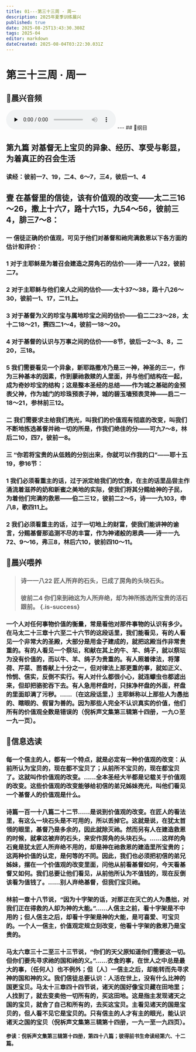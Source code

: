 ```yaml
---
title: 01---第三十三周 · 周一
description: 2025年夏季训练晨兴
published: true
date: 2025-08-25T13:43:30.308Z
tags: 2025-04
editor: markdown
dateCreated: 2025-08-04T03:22:30.031Z
---
```


# 第三十三周 · 周一
## 🎵晨兴音频
<audio id="audio" controls="" preload="none">
      <source id="mp3" src="/2025-04/week9/week33day1.mp3">
</audio>
---
## 📖纲目

## 第九篇    对基督无上宝贝的异象、经历、享受与彰显，为着真正的召会生活

### 读经：彼前一7、19，二4、6～7，三4，彼后一1、4

## 壹    在基督里的信徒，该有价值观的改变——太二三16～26，撒上十六7，路十六15，九54～56，彼前三4，腓三7～8：

### 一    信徒正确的价值观，可见于他们对基督和祂完满救恩以下各方面的估计和评价：

### 1    对于主耶稣是为着召会建造之房角石的估价——诗一一八22，彼前二7。

### 2    对于主耶稣与他们亲人之间的估价——太十37～38，路十八26～30，彼前一1、17，二11上。

### 3    对于基督为义的珍宝与属地珍宝之间的估价——伯二二23～28，太十二18～21，赛四二1～4，彼前一18～20。

### 4    对于基督的认识与万事之间的估价——8节，彼后一2～3、8，二20，三18。

### 5    我们需要看见一个异象，新耶路撒冷乃是三一神，神圣的三一，作为三种基本的因素，作到蒙祂救赎的人里面，并与他们结构在一起，成为奇妙珍宝的结构；这是整本圣经的总结——作为城之基础的金预表父神，作为城门的珍珠预表子神，城的碧玉墙预表灵神——启二一18～21，参林前三12。

### 二    我们需要求主给我们亮光，叫我们的价值观有彻底的改变，叫我们不断地拣选基督并祂一切的所是，作我们绝佳的分——可九7～8，林后二10，四7，彼前一8。

### 三    “你若将宝贵的从低贱的分别出来，你就可以作我的口”——耶十五19，参16节：

### 1    我们必须看重主的话，过于派定给我们的饮食，在主的话里品尝主作涌流着滋养的奶和新蜜之美地的实际，使我们将其分赐给神的子民，为着他们完满的救恩——伯二三12，彼前二2～5，诗一一九103，申八8，歌四11上。

### 2    我们必须看重主的话，过于一切地上的财富，使我们能讲神的谕言，分赐基督那追测不尽的丰富，作为神诸般的恩典——诗一一九72、9～16，弗三8，林后六10，彼前四10～11。

## 📖晨兴喂养

>### **诗一一八22    匠人所弃的石头，已成了房角的头块石头。**
>
>### **彼前二4    你们来到祂这为人所弃绝，却为神所拣选所宝贵的活石跟前。** {.is-success}

### 一个人对任何事物价值的衡量，常是看他对那件事物的认识有多少。在马太二十三章十六至二十六节的这段话里，我们能看见，有的人看见一个非常大的圣殿，大部分是用金子建成的，就把这殿当作非常贵重的。有的人看见一个祭坛，和献在其上的牛、羊、鸽子，就以祭坛为没有价值的，而以牛、羊、鸽子为贵重的。有人照着律法，将薄荷、芹菜、茴香献上十分之一，但对律法上那更重的事，就如正义、怜悯、信实，反倒不实行。有人对什么都很小心，就连蠓虫也都滤出来，但却把骆驼吞下去。有人急用杯盘时，只抹净杯盘的外面，杯盘的里面却满了污秽。……〔在这段话里，〕主耶稣称以上那些人为愚拙的、瞎眼的、假冒为善的。因为那些人完全不认识真实的价值，他们所有的价值观全数是错误的（倪柝声文集第三辑第十四册，一九○至一九一页）。

## 📖信息选读

### 每一个信主的人，都有一个特点，就是必定有一种价值观的改变：从前所认为宝贝的，现在都不宝贝了；从前所不宝贝的，现在都宝贝了。这就叫作价值观的改变。……全本圣经大半都是记载关于价值观的改变。这些价值观的改变能够给初信的弟兄姊妹亮光，叫他们看见一个基督人的价值观是什么。

### 诗篇一百一十八篇二十二节……是说到价值观的改变。在匠人的看法里，有这么一块石头是不可用的，所以丢掉它。这就是说，在犹太首领的眼里，基督乃是多余的，因此就除灭祂。然而另有人在建造救恩的时候，就拿这被弃的石头，来安作房角的头块石头。……这样的角石竟是犹太匠人所弃绝不用的，却是神在祂救恩的建造里所宝贵的；这两种价值的认定，是何等的不同。因此，我们也必须把初信的弟兄姊妹，摆在一个价值观的改变里面，问他从前看基督如何，今天看基督又如何。我们总要让他们看见，从前他所认为不值钱的，现在反倒该看为值钱了。……别人弃绝基督，但我们宝贝祂。

### 林前一章十八节说，“因为十字架的话，对那正在灭亡的人为愚拙，对我们正在得救的人却为神的大能。”……人信主之前，看十字架是不中用的；但人信主之后，却看十字架是神的大能，是可喜爱、可宝贝的。一个人一信主，价值观定规立刻改变，他看十字架的救恩乃是宝贵的。

### 马太六章三十二至三十三节说，“你们的天父原知道你们需要这一切。但你们要先寻求祂的国和祂的义。”……衣食的事，在世人之中总是最大的事，〔任何人〕也不例外；但〔人〕一信主之后，却能转而先寻求神的国和神的义。我们信徒总要认识：人活在世上，没有什么比神的国更宝贝。马太十三章四十四节说，诸天的国好像宝贝藏在田地里；人找到了，就去变卖他一切所有的，买这田地。这是指主发现诸天之国的宝贝，就舍了自己和所有的，去买这宝贝。主看见诸天的国是宝贝的，但人看不见它是宝贝的。只有信主的人才有主的眼光，能认识诸天之国的宝贝（倪柝声文集第三辑第十四册，一九一至一九四页）。

**参读：倪柝声文集第三辑第十四册，第四十八篇；彼得前书生命读经第六、十二篇。**
<!-- Google tag (gtag.js) -->
<script async src="https://www.googletagmanager.com/gtag/js?id=G-1P8709Z16T"></script>
<script>
  window.dataLayer = window.dataLayer || [];
  function gtag(){dataLayer.push(arguments);}
  gtag('js', new Date());

  gtag('config', 'G-1P8709Z16T');
</script>